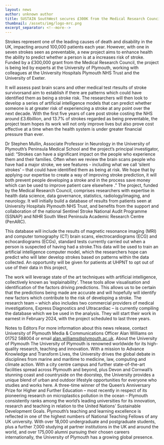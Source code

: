 ```yaml
---
layout: news
author: unknown author
title: SUSTAIN SouthWest secures £300K from the Medical Research Council for groundbreaking stroke research
thumbnail: /assets/img/logo-mrc.png
excerpt_separator: <!--more-->
---
```


Strokes represent one of the leading causes of death and disability in the UK, impacting around 100,000 patients each year.
However, with one in seven strokes seen as preventable, a new project aims to enhance health the ability to predict whether a person is at a increases risk of stroke.
Funded by a £300,000 grant from the Medical Research Council, the project is being led by experts at the University of Plymouth, working with colleagues at the University Hospitals Plymouth NHS Trust and the University of Exeter.

It will assess past  brain scans and other medical test rtesults of stroke survivorsand aim to establish if there are patterns which could have identified them as being a stroke risk.
The researchers will then look to develop a series of artificial intelligence models that can predict whether someone is at greater risk of experiencing a stroke at any point over the next decade.
With the first five years of care post stroke costing the NHS around £3.6billion, and 13.7% of strokes regarded as being preventable, the project team hopes its work will not only improve lives but also prove cost effective at a time when the health system is under greater financial pressure than ever.

Dr Stephen Mullin, Associate Professor in Neurology in the University of Plymouth’s Peninsula Medical School and the project’s principal investigator, said: “Strokes can have a significant impact on the people who experience them and their families. Often when we review the brain scans people who have had a major stroke, we see features - including what we call ‘silent strokes’ – that could have identified them as being at risk. We hope that by applying our expertise to create a way of improving stroke prediction, it will both prevent people developing a stroke and in the process save money which can be used to improve patient care elsewhere .”
The project, funded by the Medical Research Council, comprises researchers with expertise in health data science, data governance, statistics, radiology/imaging, and neurology.
It will initially build a database of results from patients seen at University Hospitals Plymouth NHS Trust, and benefits from the support and collaboration of the national Sentinel Stroke National Audit Programme (SSNAP) and NIHR South West Peninsula Academic Research Centre (PenARC).

This database will include the results of magnetic resonance imaging (MRI) and computer tomography (CT) brain scans, electrocardiograms (ECG) and echocardiograms (ECGs), standard tests currently carried out when a person is suspected of having had a stroke.This data will be used to train an artificial intelligence computer model, which the researchers hope can predict who will later develop strokes based on patterns within the data collected. An opportunity will be given for patients at UHPNT to opt out of use of their data in this project,

The work will leverage state of the art techniques with artificial intelligence, collectively known as ‘explainability’. These tools allow visualisation and identification of the factors driving predictions.  This allows us to be certain that the predictions being made are accurate and will hopefully will identify new factors which contribute to the risk of developing a stroke. 
The research team – which also includes two commercial providers of medical investigations, Express Diagnostics and Ultracardiac – is currently  compiling the database which we be used in the analysis.
They will start their work in earnest in February 2024, with the project scheduled to last three years.


Notes to Editors
For more information about this news release, contact University of Plymouth Media & Communications Officer Alan Williams on 01752 588004 or email alan.williams@plymouth.ac.uk.
About the University of Plymouth
The University of Plymouth is renowned worldwide for its high-quality research, teaching and innovation. With a mission to Advance Knowledge and Transform Lives, the University drives the global debate in disciplines from marine and maritime to medicine, law, computing and climate action. With a city centre campus and further state-of-the-art facilities spread across Plymouth and beyond, plus Devon and Cornwall’s stunning coast and countryside on the doorstep, the University provides a unique blend of urban and outdoor lifestyle opportunities for everyone who studies and works here. A three-time winner of the Queen’s Anniversary Prize for Higher and Further Education – most recently in respect of its pioneering research on microplastics pollution in the ocean – Plymouth consistently ranks among the world’s leading universities for its innovation, research and teaching in relation to the United Nations’ Sustainable Development Goals. Plymouth’s teaching and learning excellence is reflected in one of the highest numbers of National Teaching Fellows of any UK university. With over 18,000 undergraduate and postgraduate students, plus a further 7,000 studying at partner institutions in the UK and around the world, and over 175,000 alumni pursuing their chosen careers internationally, the University of Plymouth has a growing global presence.

